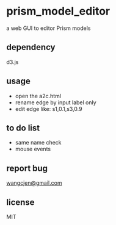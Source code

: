 # prism_model_editor
a web GUI to editor Prism models

## dependency
d3.js

## usage

- open the a2c.html
- rename edge by input label only
- edit edge like: s1,0.1,s3,0.9

## to do list

- same name check
- mouse events

## report bug
wangcjen@gmail.com

## license
MIT
